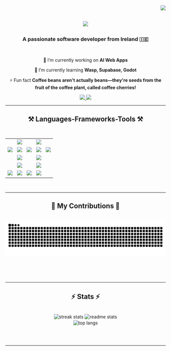 <img align="right" src="https://visitor-badge.laobi.icu/badge?page_id=T1M00R/T1M00R" />

<h1 align="center">
    <img src="https://readme-typing-svg.herokuapp.com/?font=Righteous&size=35&center=true&vCenter=true&width=500&height=70&duration=4000&lines=Hi+There!+👋;+I'm+Timoor!;" />
</h1>

<h3 align="center">A passionate software developer from Ireland 🇮🇪</h3>

<br/>

<div align="center">
 
 🔭 I’m currently working on **AI Web Apps**
 
 🌱 I’m currently learning **Wasp, Supabase, Godot**

⚡ Fun fact **Coffee beans aren't actually beans—they're seeds from the fruit of the coffee plant, called coffee cherries!**

 </div>
 
<div align="center"> 
  <a href="mailto:timoor.nurzhanov+github@gmail.com">
    <img src="https://img.shields.io/badge/Gmail-333333?style=for-the-badge&logo=gmail&logoColor=red" />
  </a>
  <a href="https://www.linkedin.com/in/timoor-nurzhanov-05391b248/)" target="_blank">
    <img src="https://img.shields.io/badge/LinkedIn-0077B5?style=for-the-badge&logo=linkedin&logoColor=white" target="_blank" />
  </a>
</div>

 <hr/>
 
<h2 align="center">⚒️ Languages-Frameworks-Tools ⚒️</h2>
<br/>
<div align="center">
    <table>
        <tr>
            <td></td>
            <td><img src="https://skillicons.dev/icons?i=html" /></td>
            <td></td>
            <td><img src="https://skillicons.dev/icons?i=css" /></td>
            <td></td>
        </tr>
        <tr>
            <td><img src="https://skillicons.dev/icons?i=bootstrap" /></td>
            <td><img src="https://skillicons.dev/icons?i=github" /></td>
            <td><img src="https://skillicons.dev/icons?i=tailwind" /></td>
            <td><img src="https://skillicons.dev/icons?i=figma" /></td>
            <td><img src="https://skillicons.dev/icons?i=vscode" /></td>
        </tr>
        <tr>
            <td></td>
            <td><img src="https://skillicons.dev/icons?i=linux" /></td>
            <td></td>
            <td><img src="https://skillicons.dev/icons?i=git" /></td>
            <td></td>
        </tr>
        <tr>
            <td></td>
            <td><img src="https://skillicons.dev/icons?i=react" /></td>
            <td></td>
            <td><img src="https://skillicons.dev/icons?i=javascript" /></td>
            <td></td>
        </tr>
        <tr>
            <td><img src="https://skillicons.dev/icons?i=python" /></td>
            <td><img src="https://skillicons.dev/icons?i=mongodb" /></td>
            <td><img src="https://skillicons.dev/icons?i=nodejs" /></td>
            <td><img src="https://skillicons.dev/icons?i=express" /></td>
            <td></td>
        </tr>
    </table>
</div>






<br/>
<hr/>

<div align="center">
  <h2>🐍 My Contributions 🐍</h2>
  <br>
  <img alt="snake eating my contributions" src="https://raw.githubusercontent.com/T1M00R/T1M00R/output/github-contribution-grid-snake.svg" />
  
  <br/><br/><br/>
</div>

<hr/>

<h2 align="center">⚡ Stats ⚡</h2>
<br>
<div align=center>
  <img width=390 src="https://streak-stats.demolab.com/?user=salesp07&count_private=true&theme=react&border_radius=10" alt="streak stats"/>
  <img width=390 src="https://github-readme-stats.vercel.app/api?username=T1M00R&count_private=true&show_icons=true&theme=react&rank_icon=github&border_radius=10" alt="readme stats" />
  <br/>
  <img width=325 align="center" src="https://github-readme-stats.vercel.app/api/top-langs/?username=T1M00R&hide=HTML&langs_count=8&layout=compact&theme=react&border_radius=10&size_weight=0.5&count_weight=0.5&exclude_repo=github-readme-stats" alt="top langs" />
</div>

<br/><br/>

<hr/>

<br/>



<br/>
